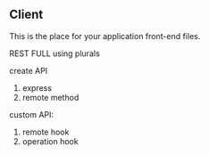 ## Client

This is the place for your application front-end files.

REST FULL using plurals 

create API 
1. express
2. remote method

custom API:
1. remote hook
2. operation hook
